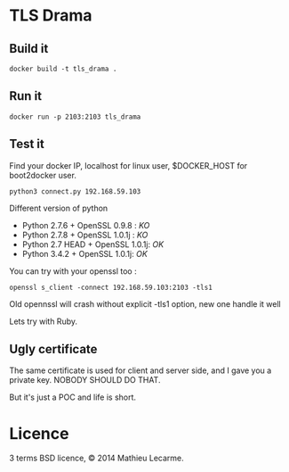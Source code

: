 TLS Drama
=========


Build it
--------

    docker build -t tls_drama .

Run it
------

    docker run -p 2103:2103 tls_drama

Test it
-------

Find your docker IP, localhost for linux user, $DOCKER_HOST for boot2docker user.

    python3 connect.py 192.168.59.103

Different version of python

 * Python 2.7.6 + OpenSSL 0.9.8 : *KO*
 * Python 2.7.8 + OpenSSL 1.0.1j : *KO*
 * Python 2.7 HEAD + OpenSSL 1.0.1j: *OK*
 * Python 3.4.2 + OpenSSL 1.0.1j: *OK*


You can try with your openssl too :

    openssl s_client -connect 192.168.59.103:2103 -tls1

Old opennssl will crash without explicit -tls1 option, new one handle it well

Lets try with Ruby.

Ugly certificate
----------------

The same certificate is used for client and server side, and I gave you a private key.
NOBODY SHOULD DO THAT.

But it's just a POC and life is short.

Licence
=======

3 terms BSD licence, © 2014 Mathieu Lecarme.

